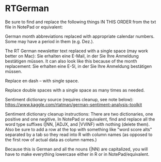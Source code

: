 # RTGerman

Be sure to find and replace the following things IN THIS ORDER from the txt
 file in NotePad or equivalent:

 German month abbreviations replaced with appropriate calendar numbers. Some
 may have a period in them (e.g. Dez.).
 
 The RT German newsletter text replaced with a single space (may work better on
 Mac):
 Sie erhalten eine E-Mail, in der Sie Ihre Anmeldung bestätigen müssen.
 It can also look like this because of the month replacement:
 Sie erhalten eine E-5l, in der Sie Ihre Anmeldung bestätigen müssen.
 
 Replace en dash – with single space.
 
 Replace double spaces with a single space as many times as needed.
 
 Sentiment dictionary source (requires cleanup, see note below):
 https://www.kaggle.com/rtatman/german-sentiment-analysis-toolkit
 
 Sentiment dictionary cleanup instructions:
 There are two dictionaries, one positive and one negitive. In NotePad or equivalent, find and replace all the word type suffixes (|NN, |ADJX, and |VVINF) with nothing (delete them). Also be sure to add a row at the top with something like "word score alts" separated by a tab so they read into R with column names (as opposed to the first row of actual data as column names.)
 
 Because this is German and all the nouns (|NN) are capitalized, you will have to make everything lowercase either in R or in NotePad/equivalent.